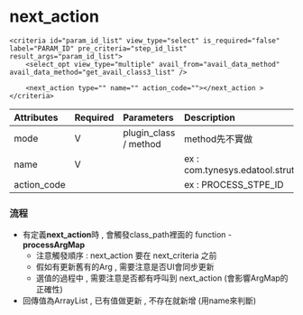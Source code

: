 # next\_action

```markup
<criteria id="param_id_list" view_type="select" is_required="false" label="PARAM_ID" pre_criteria="step_id_list" result_args="param_id_list">
    <select_opt view_type="multiple" avail_from="avail_data_method" avail_data_method="get_avail_class3_list" />
    
    <next_action type="" name="" action_code=""></next_action >
</criteria>
```

| Attributes | Required | Parameters | Description |
| :--- | :--- | :--- | :--- |
| mode | V | plugin\_class / method | method先不實做 |
| name | V |  | ex : com.tynesys.edatool.struts.query\_tool.plugin.CsotQtBuilder |
| action\_code |  |  | ex : PROCESS\_STPE\_ID |

### 流程

* 有定義**next\_action**時 , 會觸發class\_path裡面的 function - **processArgMap**
  * 注意觸發順序 : next\_action 要在 next\_criteria 之前
  * 假如有更新舊有的Arg , 需要注意是否UI會同步更新
  * 選值的過程中 ,  需要注意是否都有呼叫到 next\_action  \(會影響ArgMap的正確性\) 
* 回傳值為ArrayList , 已有值做更新 , 不存在就新增 \(用name來判斷\)

